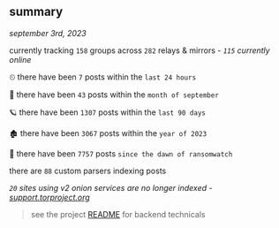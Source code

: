 
## summary
_september 3rd, 2023_

currently tracking `158` groups across `282` relays & mirrors - _`115` currently online_

⏲ there have been `7` posts within the `last 24 hours`

🦈 there have been `43` posts within the `month of september`

🪐 there have been `1307` posts within the `last 90 days`

🏚 there have been `3067` posts within the `year of 2023`

🦕 there have been `7757` posts `since the dawn of ransomwatch`

there are `88` custom parsers indexing posts

_`20` sites using v2 onion services are no longer indexed - [support.torproject.org](https://support.torproject.org/onionservices/v2-deprecation/)_

> see the project [README](https://github.com/joshhighet/ransomwatch#ransomwatch--) for backend technicals
